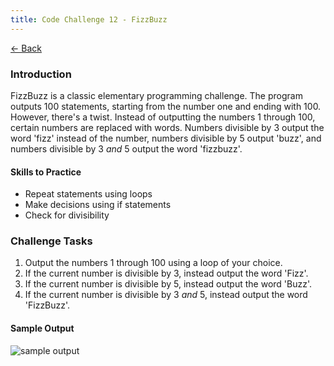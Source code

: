 ```yaml
---
title: Code Challenge 12 - FizzBuzz
---
```


[← Back](/challenges/)

### Introduction

FizzBuzz is a classic elementary programming challenge. The program outputs 100 statements, starting from the number one and ending with 100. However, there's a twist. Instead of outputting the numbers 1 through 100, certain numbers are replaced with words. Numbers divisible by 3 output the word 'fizz' instead of the number, numbers divisible by 5 output 'buzz', and numbers divisible by 3 *and* 5 output the word 'fizzbuzz'.

#### Skills to Practice

- Repeat statements using loops
- Make decisions using if statements
- Check for divisibility

### Challenge Tasks

1. Output the numbers 1 through 100 using a loop of your choice.
2. If the current number is divisible by 3, instead output the word 'Fizz'.
3. If the current number is divisible by 5, instead output the word 'Buzz'.
4. If the current number is divisible by 3 *and* 5, instead output the word 'FizzBuzz'.

#### Sample Output

<img src="/assets/img/challenges/challenge-12-fizzbuzz.gif" alt="sample output" title="sample output">